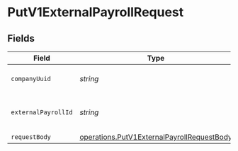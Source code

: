 # PutV1ExternalPayrollRequest


## Fields

| Field                                                                                                    | Type                                                                                                     | Required                                                                                                 | Description                                                                                              |
| -------------------------------------------------------------------------------------------------------- | -------------------------------------------------------------------------------------------------------- | -------------------------------------------------------------------------------------------------------- | -------------------------------------------------------------------------------------------------------- |
| `companyUuid`                                                                                            | *string*                                                                                                 | :heavy_check_mark:                                                                                       | The UUID of the company                                                                                  |
| `externalPayrollId`                                                                                      | *string*                                                                                                 | :heavy_check_mark:                                                                                       | The UUID of the external payroll                                                                         |
| `requestBody`                                                                                            | [operations.PutV1ExternalPayrollRequestBody](../../models/operations/putv1externalpayrollrequestbody.md) | :heavy_minus_sign:                                                                                       | N/A                                                                                                      |